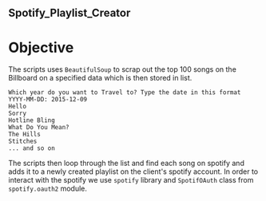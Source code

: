 ## Spotify_Playlist_Creator

# Objective

The scripts uses `BeautifulSoup` to scrap out the top 100 songs on the Billboard on a specified data which is then stored in list. 

```
Which year do you want to Travel to? Type the date in this format YYYY-MM-DD: 2015-12-09
Hello
Sorry
Hotline Bling
What Do You Mean?
The Hills
Stitches
... and so on 
```

The scripts then loop through the list and find each song on spotify and adds it to a newly created playlist on the client's spotify account. In order to interact with the spotify we use `spotify` library and `SpotifOAuth` class from `spotify.oauth2` module.
